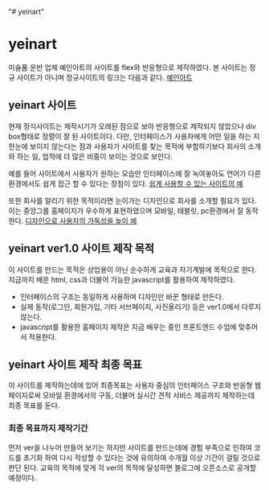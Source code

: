 "# yeinart"

# yeinart

미술품 운반 업체 예인아트의 사이트를 flex와 반응형으로 제작하였다.
본 사이트는 정규 사이트가 아니며 정규사이트의 링크는 다음과 같다.
[예인아트](http://www.yeinart.co.kr/)

## yeinart 사이트

현재 정식사이트는 제작시기가 오래된 점으로 보아 반응형으로 제작되지 않았으나 div box형태로 정렬이 잘 된 사이트이다.
다만, 인터페이스가 사용자에게 어떤 일을 하는 지 한눈에 보이지 않는다는 점과 사용자가 사이트를 찾는 목적에 부합하기보다 회사의 소개와 하는 일, 업적에 더 많은 비중이 보이는 것으로 보인다.

예를 들어 사이트에서 사용자가 원하는 모습만 인터페이스에 잘 녹여놓아도 언어가 다른 환경에서도 쉽게 접근 할 수 있다는 장점이 있다.
[쉽게 사용할 수 있는 사이트의 예](https://cssgradient.io/)

또한 회사를 알리기 위한 목적이라면 눈이가는 디자인으로 회사를 소개할 필요가 있다.
이는 중앙그룹 홈페이지가 우수하게 표현하였으며 모바일, 태블릿, pc환경에서 잘 동작한다.
[디자인으로 사용자의 가독성을 높이 예](https://www.joonganggroup.com/)

## yeinart ver1.0 사이트 제작 목적

이 사이트를 만드는 목적은 상업용이 아닌 순수하게 교육과 자기계발에 목적으로 한다.
지금까지 배운 html, css과 더불어 가능한 javascript를 활용하여 제작하였다.

- 인터페이스의 구조는 동일하게 사용하며 디자인만 바꾼 형태로 만든다.
- 실제 동작(로그인, 회원가입, 기타 서브페이지, 사진올리기) 등은 ver1.0에서 다루지 않는다.
- javascript를 활용한 홈페이지 제작은 지금 배우는 중인 프론트엔드 수업에 맞추어서 적용한다.

## yeinart 사이트 제작 최종 목표

이 사이트를 제작하는데에 있어 최종목표는 사용자 중심의 인터페이스 구조와 반응형 웹페이지로써 모바일 환경에서의 구동, 더불어 실시간 견적 서비스 제공까지 제작하는데 최종 목표를 둔다.

### 최종 목표까지 제작기간

먼저 ver을 나누어 만들어 보기는 하지만 사이트를 만드는데에 경험 부족으로 인하여 코드를 초기화 하여 다시 작성할 수 있다는 것에 유의하여 수개월 이상 기간이 걸릴 것으로 판단 된다.
교육의 목적에 맞게 각 ver의 목적에 달성하면 블로그에 오픈소스로 공개할 예정이다.
